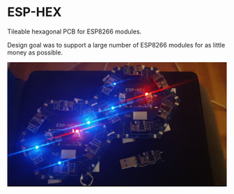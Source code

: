 # ESP-HEX
Tileable hexagonal PCB for ESP8266 modules.

Design goal was to support a large number of ESP8266 modules for as little money as possible. 

![Alt text](working_image.png?raw=true "Boards working")